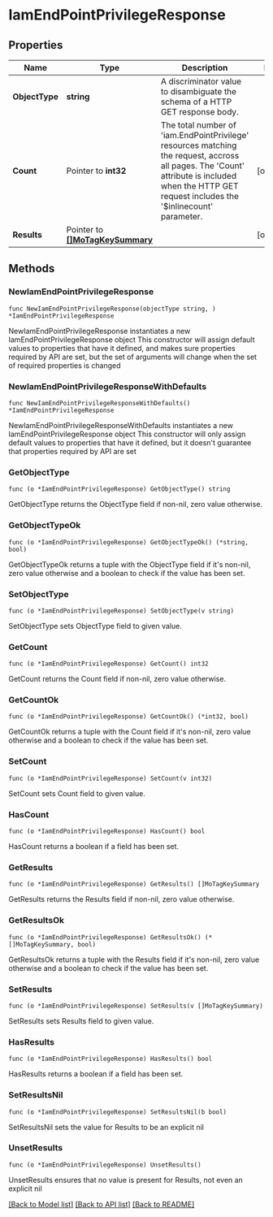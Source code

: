 # IamEndPointPrivilegeResponse

## Properties

Name | Type | Description | Notes
------------ | ------------- | ------------- | -------------
**ObjectType** | **string** | A discriminator value to disambiguate the schema of a HTTP GET response body. | 
**Count** | Pointer to **int32** | The total number of &#39;iam.EndPointPrivilege&#39; resources matching the request, accross all pages. The &#39;Count&#39; attribute is included when the HTTP GET request includes the &#39;$inlinecount&#39; parameter. | [optional] 
**Results** | Pointer to [**[]MoTagKeySummary**](MoTagKeySummary.md) |  | [optional] 

## Methods

### NewIamEndPointPrivilegeResponse

`func NewIamEndPointPrivilegeResponse(objectType string, ) *IamEndPointPrivilegeResponse`

NewIamEndPointPrivilegeResponse instantiates a new IamEndPointPrivilegeResponse object
This constructor will assign default values to properties that have it defined,
and makes sure properties required by API are set, but the set of arguments
will change when the set of required properties is changed

### NewIamEndPointPrivilegeResponseWithDefaults

`func NewIamEndPointPrivilegeResponseWithDefaults() *IamEndPointPrivilegeResponse`

NewIamEndPointPrivilegeResponseWithDefaults instantiates a new IamEndPointPrivilegeResponse object
This constructor will only assign default values to properties that have it defined,
but it doesn't guarantee that properties required by API are set

### GetObjectType

`func (o *IamEndPointPrivilegeResponse) GetObjectType() string`

GetObjectType returns the ObjectType field if non-nil, zero value otherwise.

### GetObjectTypeOk

`func (o *IamEndPointPrivilegeResponse) GetObjectTypeOk() (*string, bool)`

GetObjectTypeOk returns a tuple with the ObjectType field if it's non-nil, zero value otherwise
and a boolean to check if the value has been set.

### SetObjectType

`func (o *IamEndPointPrivilegeResponse) SetObjectType(v string)`

SetObjectType sets ObjectType field to given value.


### GetCount

`func (o *IamEndPointPrivilegeResponse) GetCount() int32`

GetCount returns the Count field if non-nil, zero value otherwise.

### GetCountOk

`func (o *IamEndPointPrivilegeResponse) GetCountOk() (*int32, bool)`

GetCountOk returns a tuple with the Count field if it's non-nil, zero value otherwise
and a boolean to check if the value has been set.

### SetCount

`func (o *IamEndPointPrivilegeResponse) SetCount(v int32)`

SetCount sets Count field to given value.

### HasCount

`func (o *IamEndPointPrivilegeResponse) HasCount() bool`

HasCount returns a boolean if a field has been set.

### GetResults

`func (o *IamEndPointPrivilegeResponse) GetResults() []MoTagKeySummary`

GetResults returns the Results field if non-nil, zero value otherwise.

### GetResultsOk

`func (o *IamEndPointPrivilegeResponse) GetResultsOk() (*[]MoTagKeySummary, bool)`

GetResultsOk returns a tuple with the Results field if it's non-nil, zero value otherwise
and a boolean to check if the value has been set.

### SetResults

`func (o *IamEndPointPrivilegeResponse) SetResults(v []MoTagKeySummary)`

SetResults sets Results field to given value.

### HasResults

`func (o *IamEndPointPrivilegeResponse) HasResults() bool`

HasResults returns a boolean if a field has been set.

### SetResultsNil

`func (o *IamEndPointPrivilegeResponse) SetResultsNil(b bool)`

 SetResultsNil sets the value for Results to be an explicit nil

### UnsetResults
`func (o *IamEndPointPrivilegeResponse) UnsetResults()`

UnsetResults ensures that no value is present for Results, not even an explicit nil

[[Back to Model list]](../README.md#documentation-for-models) [[Back to API list]](../README.md#documentation-for-api-endpoints) [[Back to README]](../README.md)


